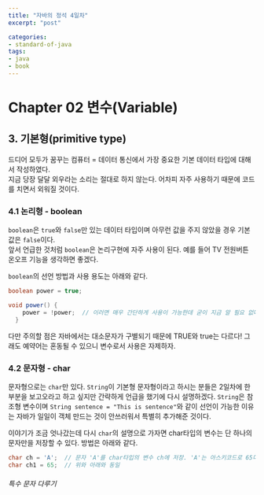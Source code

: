 ```yaml
---
title: "자바의 정석 4일차"
excerpt: "post"

categories:
- standard-of-java
tags:
- java
- book
---
```


# Chapter 02 변수(Variable)

## 3. 기본형(primitive type)
드디어 모두가 꿈꾸는 컴퓨터 = 데이터 통신에서 가장 중요한 기본 데이터 타입에 대해서 작성하였다.  
지금 당장 달달 외우라는 소리는 절대로 하지 않는다. 어차피 자주 사용하기 때문에 코드를 치면서 외워질 것이다.

### 4.1 논리형 - boolean
`boolean`은 `true`와 `false`만 있는 데이터 타입이며 아무런 값을 주지 않았을 경우 기본값은 `false`이다.  
앞서 언급한 것처럼 `boolean`은 논리구현에 자주 사용이 된다. 예를 들어 TV 전원버튼 온오프 기능을 생각하면 좋겠다.

`boolean`의 선언 방법과 사용 용도는 아래와 같다.
```java
boolean power = true;

void power() {
    power = !power;  // 이러면 매우 간단하게 사용이 가능한데 굳이 지금 알 필요 없다. 추후 다시 나온다.
  }
```

다만 주의할 점은 자바에서는 대소문자가 구별되기 때문에 TRUE와 true는 다르다! 그래도 예약어는 혼동될 수 있으니 변수로서 사용은 자제하자.

### 4.2 문자형 - char
문자형으로는 `char`만 있다. `String`이 기본형 문자형이라고 하시는 분들은 2일차에 한 부분을 보고오라고 하고 싶지만 간략하게 언급을 했기에 다시 설명하겠다. `String`은 참조형 변수이며 `String sentence = "This is sentence"`와 같이 선언이 가능한 이유는 자바가 일일이 객체 만드는 것이 안쓰러워서 특별히 추가해준 것이다.

이야기가 조금 엇나갔는데 다시 `char`의 설명으로 가자면 char타입의 변수는 단 하나의 문자만을 저장할 수 있다. 방법은 아래와 같다.  
```java
char ch = 'A';  // 문자 'A'를 char타입의 변수 ch에 저장. 'A'는 아스키코드로 65다. 그러므로 저장도 65로 되고 정수 또는 실수와 더한다면 65로 대입이 된다.
char ch1 = 65;  // 위와 아래와 동일
```

###### 특수 문자 다루기

######
